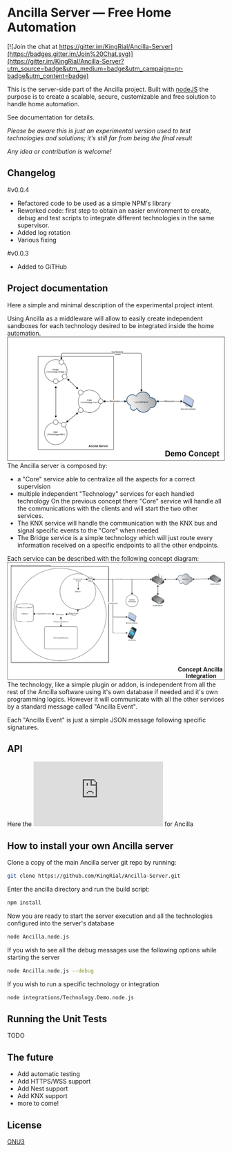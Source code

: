 Ancilla Server — Free Home Automation
==================================================

[![Join the chat at https://gitter.im/KingRial/Ancilla-Server](https://badges.gitter.im/Join%20Chat.svg)](https://gitter.im/KingRial/Ancilla-Server?utm_source=badge&utm_medium=badge&utm_campaign=pr-badge&utm_content=badge)

This is the server-side part of the Ancilla project.
Built with [nodeJS](https://nodejs.org/) the purpose is to create a scalable, secure, customizable and free solution to handle home automation.

See documentation for details.

*Please be aware this is just an experimental version used to test technologies and solutions; it's still far from being the final result*

*Any idea or contribution is welcome!*

Changelog
----------------------------
#v0.0.4
- Refactored code to be used as a simple NPM's library
- Reworked code: first step to obtain an easier environment to create, debug and test scripts to integrate different technologies in the same supervisor.
- Added log rotation
- Various fixing

#v0.0.3
- Added to GiTHub

Project documentation
----------------------------
Here a simple and minimal description of the experimental project intent.

Using Ancilla as a middleware will allow to easily create independent sandboxes for each technology desired to be integrated inside the home automation.
![Ancilla Concept](https://raw.githubusercontent.com/KingRial/Ancilla-Server/master/doc/DemoConcept.png)
The Ancilla server is composed by:
- a "Core" service able to centralize all the aspects for a correct supervision
- multiple independent "Technology" services for each handled technology
On the previous concept there "Core" service will handle all the communications with the clients and will start the two other services.
- The KNX service will handle the communication with the KNX bus and signal specific events to the "Core" when needed
- The Bridge service is a simple technology which will just route every information received on a specific endpoints to all the other endpoints.

Each service can be described with the following concept diagram:
![Technology Concept](https://raw.githubusercontent.com/KingRial/Ancilla-Server/master/doc/TechnologyConcept.png)
The technology, like a simple plugin or addon, is independent from all the rest of the Ancilla software using it's own database if needed and it's own programming logics.
However it will communicate with all the other services by a standard message called "Ancilla Event".

Each "Ancilla Event" is just a simple JSON message following specific signatures.

API
----------------------------
Here the ![API documentation](https://raw.githubusercontent.com/KingRial/Ancilla-Server/master/doc/Ancilla.node.html) for Ancilla

How to install your own Ancilla server
----------------------------

Clone a copy of the main Ancilla server git repo by running:

```bash
git clone https://github.com/KingRial/Ancilla-Server.git
```

Enter the ancilla directory and run the build script:
```bash
npm install
```

Now you are ready to start the server execution and all the technologies configured into the server's database
```bash
node Ancilla.node.js
```

If you wish to see all the debug messages use the following options while starting the server
```bash
node Ancilla.node.js --debug
```

If you wish to run a specific technology or integration
```bash
node integrations/Technology.Demo.node.js
```

Running the Unit Tests
--------------------------------------
TODO

The future
--------------------------------------
- Add automatic testing
- Add HTTPS/WSS support
- Add Nest support
- Add KNX support
- more to come!

License
-------
[GNU3](http://www.gnu.org/licenses/gpl-3.0.html)
